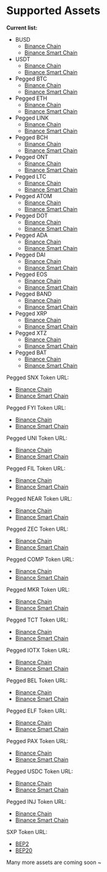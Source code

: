 # Supported Assets

**Current list:**

* BUSD 
  * [Binance Chain](https://explorer.binance.org/asset/BUSD-BD1)
  * [Binance Smart Chain](https://bscscan.com/address/0xe9e7cea3dedca5984780bafc599bd69add087d56)
* USDT
  * [Binance Chain](https://explorer.binance.org/asset/USDT-6D8)
  * [Binance Smart Chain](https://bscscan.com/address/0x55d398326f99059ff775485246999027b3197955)
* Pegged BTC 
  * [Binance Chain](https://explorer.binance.org/asset/BTCB-1DE)
  * [Binance Smart Chain](https://bscscan.com/token/0x7130d2a12b9bcbfae4f2634d864a1ee1ce3ead9c)
* Pegged ETH
  * [Binance Chain](https://explorer.binance.org/asset/ETH-1C9)
  * [Binance Smart Chain](https://bscscan.com/token/0x2170ed0880ac9a755fd29b2688956bd959f933f8)
* Pegged LINK
  * [Binance Chain](https://explorer.binance.org/asset/LINK-AAD)
  * [Binance Smart Chain](https://bscscan.com/token/0xf8a0bf9cf54bb92f17374d9e9a321e6a111a51bd)
* Pegged BCH 
  * [Binance Chain](https://explorer.binance.org/asset/BCH-1FD)
  * [Binance Smart Chain](https://bscscan.com/token/0x8ff795a6f4d97e7887c79bea79aba5cc76444adf)
* Pegged ONT
  * [Binance Chain](https://explorer.binance.org/asset/ONT-33D)
  * [Binance Smart Chain](https://bscscan.com/token/0xfd7b3a77848f1c2d67e05e54d78d174a0c850335)
* Pegged LTC
  * [Binance Chain](https://explorer.binance.org/asset/LTC-F07)
  * [Binance Smart Chain](https://bscscan.com/token/0x4338665cbb7b2485a8855a139b75d5e34ab0db94)
* Pegged ATOM
  * [Binance Chain](https://explorer.binance.org/asset/ATOM-596)
  * [Binance Smart Chain](https://bscscan.com/token/0x0eb3a705fc54725037cc9e008bdede697f62f335)
* Pegged DOT 
  * [Binance Chain](https://explorer.binance.org/asset/DOT-64C)
  * [Binance Smart Chain](https://bscscan.com/token/0x7083609fce4d1d8dc0c979aab8c869ea2c873402)
* Pegged ADA 
  * [Binance Chain](https://explorer.binance.org/asset/ADA-9F4)
  * [Binance Smart Chain](https://bscscan.com/token/0x3ee2200efb3400fabb9aacf31297cbdd1d435d47)
* Pegged DAI
  * [Binance Chain](https://explorer.binance.org/asset/DAI-D75)
  * [Binance Smart Chain](https://bscscan.com/token/0x1af3f329e8be154074d8769d1ffa4ee058b1dbc3)
* Pegged EOS
  * [Binance Chain](https://explorer.binance.org/asset/EOS-CDD)
  * [Binance Smart Chain](https://bscscan.com/token/0x56b6fb708fc5732dec1afc8d8556423a2edccbd6)
* Pegged BAND
  * [Binance Chain](https://explorer.binance.org/asset/BAND-34B)
  * [Binance Smart Chain](https://bscscan.com/token/0xad6caeb32cd2c308980a548bd0bc5aa4306c6c18)
* Pegged XRP
  * [Binance Chain](https://explorer.binance.org/asset/XRP-BF2)
  * [Binance Smart Chain](https://bscscan.com/token/0x1d2f0da169ceb9fc7b3144628db156f3f6c60dbe)
* Pegged XTZ 
  * [Binance Chain](https://explorer.binance.org/asset/XTZ-F7A%20)
  * [Binance Smart Chain](https://bscscan.com/token/0x16939ef78684453bfdfb47825f8a5f714f12623a)
* Pegged BAT 
  * [Binance Chain](https://explorer.binance.org/asset/BAT-07A%20)
  * [Binance Smart Chain](https://bscscan.com/token/0x101d82428437127bF1608F699CD651e6Abf9766E)

Pegged SNX Token URL:

* [Binance Chain](https://explorer.binance.org/asset/SNX-C26%20)
* [Binance Smart Chain](https://bscscan.com/token/0x9Ac983826058b8a9C7Aa1C9171441191232E8404)

Pegged FYI Token URL:

* [Binance Chain](https://explorer.binance.org/asset/YFI-1A4%20)
* [Binance Smart Chain](https://bscscan.com/token/0x88f1A5ae2A3BF98AEAF342D26B30a79438c9142e)

Pegged UNI Token URL:

* [Binance Chain](https://explorer.binance.org/asset/UNI-DD8%20)
* [Binance Smart Chain](https://bscscan.com/token/0xBf5140A22578168FD562DCcF235E5D43A02ce9B1)

Pegged FIL Token URL:

* [Binance Chain](https://explorer.binance.org/asset/FIL-E2C%20)
* [Binance Smart Chain](https://bscscan.com/token/0x0D8Ce2A99Bb6e3B7Db580eD848240e4a0F9aE153)

Pegged NEAR Token URL:

* [Binance Chain](https://explorer.binance.org/asset/NEAR-4FD%20)
* [Binance Smart Chain](https://bscscan.com/token/0x1Fa4a73a3F0133f0025378af00236f3aBDEE5D63)

Pegged ZEC Token URL:

* [Binance Chain](https://explorer.binance.org/asset/ZEC-93E%20)
* [Binance Smart Chain](https://bscscan.com/token/0x1ba42e5193dfa8b03d15dd1b86a3113bbbef8eeb)

Pegged COMP Token URL:

* [Binance Chain](https://explorer.binance.org/asset/COMP-DEE)
* [Binance Smart Chain](https://bscscan.com/token/0x52ce071bd9b1c4b00a0b92d298c512478cad67e8)

Pegged MKR Token URL:

* [Binance Chain](https://explorer.binance.org/asset/MKR-F04)
* [Binance Smart Chain](https://bscscan.com/token/0x5f0da599bb2cccfcf6fdfd7d81743b6020864350)

Pegged TCT Token URL:

* [Binance Chain](https://explorer.binance.org/asset/TCT-826)
* [Binance Smart Chain](https://bscscan.com/token/0xca0a9df6a8cad800046c1ddc5755810718b65c44)

Pegged IOTX Token URL:

* [Binance Chain](https://explorer.binance.org/asset/IOTX-0ED)
* [Binance Smart Chain](https://bscscan.com/token/0x9678e42cebeb63f23197d726b29b1cb20d0064e5)

Pegged BEL Token URL:

* [Binance Chain](https://explorer.binance.org/asset/BEL-D85)
* [Binance Smart Chain](https://bscscan.com/token/0x8443f091997f06a61670b735ed92734f5628692f)

Pegged ELF Token URL:

* [Binance Chain](https://explorer.binance.org/asset/ELF-D72)
* [Binance Smart Chain](https://bscscan.com/token/0xa3f020a5c92e15be13caf0ee5c95cf79585eecc9)

Pegged PAX Token URL:

* [Binance Chain](https://explorer.binance.org/asset/PAX-F25%20)
* [Binance Smart Chain](https://bscscan.com/token/0xb7f8cd00c5a06c0537e2abff0b58033d02e5e094)

Pegged USDC Token URL:

* [Binance Chain](https://explorer.binance.org/asset/USDC-CD2%20)
* [Binance Smart Chain](https://bscscan.com/token/0x8AC76a51cc950d9822D68b83fE1Ad97B32Cd580d)

Pegged INJ Token URL:

* [Binance Chain](https://explorer.binance.org/asset/INJ-FAE%20)
* [Binance Smart Chain](https://bscscan.com/token/0xa2B726B1145A4773F68593CF171187d8EBe4d495)

SXP Token URL:

* [BEP2](https://explorer.binance.org/asset/SXP-CCC)
* [BEP20](https://bscscan.com/token/0xa2B726B1145A4773F68593CF171187d8EBe4d495)

Many more assets are coming soon ~

​

